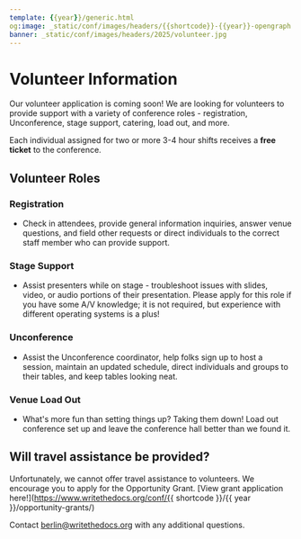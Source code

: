 ```yaml
---
template: {{year}}/generic.html
og:image: _static/conf/images/headers/{{shortcode}}-{{year}}-opengraph.jpg
banner: _static/conf/images/headers/2025/volunteer.jpg
---
```


# Volunteer Information

Our volunteer application is coming soon! We are looking for volunteers to provide support with a variety of conference roles - registration, Unconference, stage support, catering, load out, and more.

Each individual assigned for two or more 3-4 hour shifts receives a **free ticket** to the conference.

## Volunteer Roles

### Registration

- Check in attendees, provide general information inquiries, answer venue questions, and field other requests or direct individuals to the correct staff member who can provide support.

### Stage Support

- Assist presenters while on stage - troubleshoot issues with slides, video, or audio portions of their presentation. Please apply for this role if you have some A/V knowledge; it is not required, but experience with different operating systems is a plus!

### Unconference

- Assist the Unconference coordinator, help folks sign up to host a session, maintain an updated schedule, direct individuals and groups to their tables, and keep tables looking neat.

### Venue Load Out

- What's more fun than setting things up? Taking them down! Load out conference set up and leave the conference hall better than we found it.

## Will travel assistance be provided?

Unfortunately, we cannot offer travel assistance to volunteers. We encourage you to apply for the Opportunity Grant. [View grant application here!](https://www.writethedocs.org/conf/{{ shortcode }}/{{ year }}/opportunity-grants/) 

Contact berlin@writethedocs.org with any additional questions.
